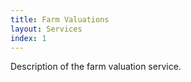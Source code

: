 ```yaml
---
title: Farm Valuations
layout: Services
index: 1
---
```


Description of the farm valuation service.